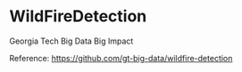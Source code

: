 # WildFireDetection
Georgia Tech Big Data Big Impact

Reference: https://github.com/gt-big-data/wildfire-detection
